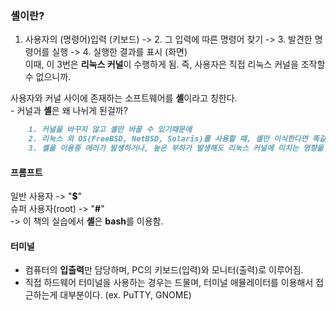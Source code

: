 ### 셸이란?
1. 사용자의 (명령어)입력 (키보드) -> 2. 그 입력에 따른 명령어 찾기  -> 3. 발견한 명령어를 실행 -> 4. 실행한 결과를 표시 (화면)   
이때, 이 3번은 **리눅스 커널**이 수행하게 됨. 즉, 사용자은 직접 리눅스 커널을 조작할 수 없으니까.   

사용자와 커널 사이에 존재하는 소프트웨어를 **셸**이라고 칭한다.   
    - 커널과 **셸**은 왜 나뉘게 된걸까?   
```md
    1. 커널을 바꾸지 않고 셸만 바꿀 수 있기때문에   
    2. 리눅스 외 OS(FreeBSD, NetBSD, Solaris)를 사용할 때, 셸만 이식한다면 똑같이 사용할 수 있어서   
    3. 셸을 이용중 에러가 발생하거나, 높은 부하가 발생해도 리눅스 커널에 미치는 영향을 줄일 수 있기 때문에   
```   

#### 프롬프트
일반 사용자         -> "**$**"   
슈퍼 사용자(root)   -> "**#**"  
    -> 이 책의 실습에서 **셸**은 **bash**를 이용함.   

#### 터미널
- 컴퓨터의 **입출력**만 담당하며, PC의 키보드(입력)와 모니터(출력)로 이루어짐.   
- 직접 하드웨어 터미널을 사용하는 경우는 드물며, 터미널 애뮬레이터를 이용해서 접근하는게 대부분이다. (ex. PuTTY, GNOME)   
